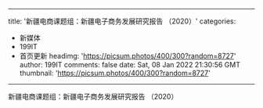 
---
title: '新疆电商课题组：新疆电子商务发展研究报告 （2020）'
categories: 
 - 新媒体
 - 199IT
 - 首页更新
headimg: 'https://picsum.photos/400/300?random=8727'
author: 199IT
comments: false
date: Sat, 08 Jan 2022 21:30:56 GMT
thumbnail: 'https://picsum.photos/400/300?random=8727'
---

<div>   
新疆电商课题组：新疆电子商务发展研究报告 （2020）  
</div>
            
